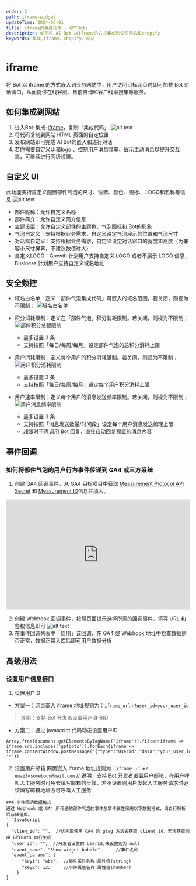 ```yaml
---
order: 3
path: iframe-widget
updateTime: 2024-06-01
title: iframe的集成指南 - GPTBots
description: 如何将 AI Bot 以iframe的方式集成到公司网站和shopify
keywords: 集成,iframe，shopify，网站
---
```

# iframe
将 Bot 以 iframe 的方式嵌入到业务网站中，用户访问目标网页时即可加载 Bot 对话窗口，从而提供在线客服、售前咨询和客户线索搜集等服务。
## 如何集成到网站

1. 进入Bot-集成-[iframe](https://www.gptbots.ai/developer/space-bot/setting/66473dfe50a7b27eb11d0156/widget)，复制「集成代码」
![alt text](https://static.gptbots.cc/aigc/docs/20240603/075758823/image-13.png)
2. 将代码复制到网站 HTML 页面的自定位置
3. 发布网站即可完成 AI Bot的嵌入和进行对话
4. 若你需要自定义UI和logo 、控制用户消息频率、展示主动消息以提升交互率，可继续进行高级设置。

## 自定义 UI
此功能支持自定义配置部件气泡的尺寸、位置、颜色、图标、 LOGO和名称等信息
![alt text](https://static.gptbots.cc/aigc/docs/20240603/075758823/image-12.png)
- 部件昵称：允许自定义名称
- 部件简介：允许自定义简介信息
- 主题设置：允许自定义部件的主题色、气泡图标和 Bot的形象
- 气泡自定义：支持根据业务需求，自定义设定气泡展示的位置和气泡尺寸
- 对话框自定义：支持根据业务需求，自定义设定对话窗口的宽度和高度（为兼容小尺寸屏幕，不建议数值过大）
- 自定义LOGO：Growth 计划用户支持自定义 LOGO 或者不展示 LOGO 信息，Business 计划用户支持自定义域名地址

## 安全频控

- 域名白名单：定义「部件气泡集成代码」可嵌入的域名范围。若关闭，则视为不限制；
![域名白名单](https://static.gptbots.cc/aigc/docs/20240603/075758823/image-5.png)

- 积分消耗限制：定义在「部件气泡」积分消耗限制。若关闭，则视为不限制；
![部件积分总额限制](https://static.gptbots.cc/aigc/docs/20240603/075758823/image-6.png)
  - 最多设置 3 条
  - 支持按照「每日/每周/每月」设定部件气泡的总积分消耗上限

- 用户消耗限制：定义每个用户的积分消耗限制。若关闭，则视为不限制；
![用户积分消耗限制](https://static.gptbots.cc/aigc/docs/20240603/075758823/image-7.png)
  - 最多设置 3 条
  - 支持按照「每日/每周/每月」设定每个用户积分消耗上限

- 用户速率限制：定义每个用户的消息发送频率限制。若关闭，则视为不限制；
![用户消息频率限制](https://static.gptbots.cc/aigc/docs/20240603/075758823/image-8.png)
  - 最多设置 3 条
  - 支持按照「消息发送数量/时间段」设定每个用户消息发送梳理上限
  - 超限时不再调用 Bot 回复，直接自动回复预置的消息内容

## 事件回调
### 如何将部件气泡的用户行为事件传递到 GA4 或三方系统
1. 创建 GA4 回调事件，从 GA4 目标项目中获取 [Measurement Protocol API Secret](https://developers.google.com/analytics/devguides/collection/protocol/ga4/sending-events?client_type=firebase) 和 [Measurement ID](https://developers.google.com/analytics/devguides/collection/protocol/ga4/sending-events?client_type=firebase)信息并填入。
<div style="position: relative; padding-bottom: calc(51.416666666666664% + 42px); height: 0;"><iframe src="https://app.supademo.com/embed/clwt78g2r14l6dmfh1rrczdyi" title=" GPTBots 气泡部件事件数据同步至GA4" allow="clipboard-write" frameborder="0" webkitallowfullscreen="true" mozallowfullscreen="true" allowfullscreen style="position: absolute; top: 0; left: 0; width: 100%; height: 100%;"></iframe></div>

2. 创建 Webhook 回调事件，按照页面提示选择所需的回调事件、填写 URL 和鉴权信息即可
![alt text](https://static.gptbots.cc/aigc/docs/20240603/075758823/image-10.png)
3. 在事件回调列表中「启用」该回调，在 GA4 或 Webhook 地址中检查数据是否正常，数据正常入库后即可用户数据分析

## 高级用法

### 设置用户信息接口
1. 设置用户ID
- 方案一：网页嵌入 iframe 地址规则为：`iframe_url`+`?user_id=your_user_id`
> 说明：支持 Bot 开发者设置用户身份ID   
- 方案二：通过 javascript 代码动态设置用户ID
```
Array.from(document.getElementsByTagName('iframe')).filter(iframe => iframe.src.includes('gptbots')).forEach(iframe => iframe.contentWindow.postMessage('{"type":"UserId","data":"your_user_id"}', '*'))
```
2. 设置用户邮箱
网页嵌入 iframe 地址规则为：`iframe_url`+`?email=somebody@mail.com`
// 说明：支持 Bot 开发者设置用户邮箱，在用户呼叫人工服务时可免去填写邮箱的步骤，若不设置则用户发起人工服务请求时必须填写邮箱地址方可呼叫人工服务
```
### 事件回调数据格式
通过 Webhook 或 GA4 所传递的部件气泡的事件及事件属性采用以下数据格式，请自行解析后存储落库。
```JavaScript
{
  "clien_id": "",  //优先取使用 GA4 的 gtag 方法去获取 client id，无法获取则由 GPTBots 自行生成
  "user_id": "",  //开发者设置的 UserId,未设置则为 null
  "event_name": "Show widget bubble",     //事件名称
  "event_params": {  
	  "key1": "abc",  //事件属性名称:属性值(string)
	  "key2": 123     //事件属性名称:属性值(number)
	}
}
```
